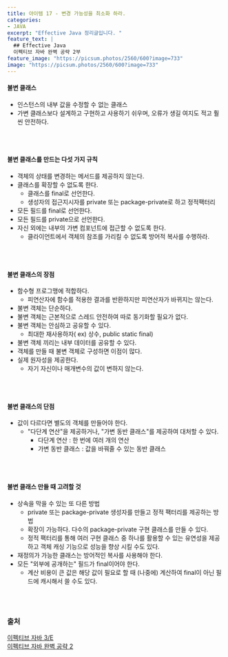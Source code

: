 ```yaml
---
title: 아이템 17 - 변경 가능성을 최소화 하라.
categories:
- JAVA
excerpt: "Effective Java 정리글입니다. "
feature_text: |
  ## Effective Java
  이펙티브 자바 완벽 공략 2부 
feature_image: "https://picsum.photos/2560/600?image=733"
image: "https://picsum.photos/2560/600?image=733"
---
```

#### 불변 클래스
- 인스턴스의 내부 값을 수정할 수 없는 클래스
- 가변 클래스보다 설계하고 구현하고 사용하기 쉬우며, 오류가 생길 여지도 적고 훨씬 안전하다.

<br>
<br>

#### 불변 클래스를 만드는 다섯 가지 규칙
- 객체의 상태를 변경하는 메서드를 제공하지 않는다.
- 클래스를 확장할 수 없도록 한다.
	- 클래스를 final로 선언한다.
	- 생성자의 접근지시자를 private 또는 package-private로 하고 정적팩터리
- 모든 필드를 final로 선언한다.
- 모든 필드를 private으로 선언한다.
- 자신 외에는 내부의 가변 컴포넌트에 접근할 수 없도록 한다.
	- 클라이언트에서 객체의 참조를 가리킬 수 없도록 방어적 복사를 수행하라.

<br>
<br>

#### 불변 클래스의 장점
- 함수형 프로그맹에 적합하다.
	- 피연산자에 함수를 적용한 결과를 반환하지만 피연산자가 바뀌지는 않는다.
- 불변 객체는 단순하다.
- 불변 객체는 근본적으로 스레드 안전하여 따로 동기화할 필요가 없다.
- 불변 객체는 안심하고 공유할 수 있다.
	- 최대한 재사용하자( ex) 상수, public static final)
- 불변 객체 끼리는 내부 데이터를 공유할 수 있다.
- 객체를 만들 때 불변 객체로 구성하면 이점이 많다.
- 실제 원자성을 제공한다.
	- 자기 자신이나 매개변수의 값이 변하지 않는다.

<br>
<br>

#### 불변 클래스의 단점
- 값이 다르다면 별도의 객체를 만들어야 한다.
	- "다단계 연산"을 제공하거나, "가변 동반 클래스"를 제공하여 대처할 수 있다.
		- 다단계 연산 : 한 번에 여러 개의 연산
		- 가변 동반 클래스 : 값을 바꿔줄 수 있는 동반 클래스

<br>
<br>

#### 불변 클래스 만들 때 고려할 것
- 상속을 막을 수 있는 또 다른 방법
	- private 또는 package-private 생성자를 만들고 정적 팩터리를 제공하는 방법
	- 확장이 가능하다. 다수의 package-private 구현 클래스를 만들 수 있다.
	- 정적 팩터리를 통해 여러 구현 클래스 중 하나를 활용할 수 있는 유연성을 제공하고 객체 캐싱 기능으로 성능을 향상 시킬 수도 있다. 
- 재정의가 가능한 클래스는 방어적인 복사를 사용해야 한다.
- 모든 "외부에 공개하는" 필드가 final이어야 한다.
	- 계산 비용이 큰 값은 해당 값이 필요로 할 때 (나중에) 계산하여 final이 아닌 필드에 캐시해서 쓸 수도 있다.

<br>
<br>

### 출처
[이펙티브 자바 3/E](https://search.shopping.naver.com/book/catalog/32436239326?cat_id=50010920&frm=PBOKMOD&query=%EC%9D%B4%ED%8E%99%ED%8B%B0%EB%B8%8C+%EC%9E%90%EB%B0%94&NaPm=ct%3Dldd7alyg%7Cci%3Da1cb3421196066f92fcb5265efd66df3e1c2923a%7Ctr%3Dboknx%7Csn%3D95694%7Chk%3D5cc68c09cd18680188aa8c89c3dcd09af25d60fd) <br/>
[이펙티브 자바 완벽 공략 2](https://www.inflearn.com/course/%EC%9D%B4%ED%8E%99%ED%8B%B0%EB%B8%8C-%EC%9E%90%EB%B0%94-2/dashboard)
